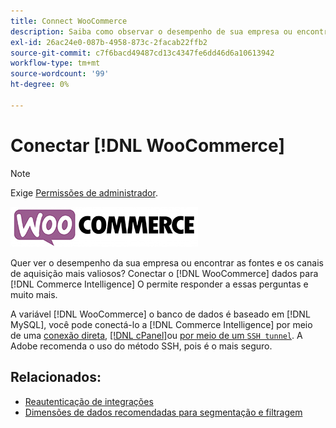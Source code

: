 ```yaml
---
title: Connect WooCommerce
description: Saiba como observar o desempenho de sua empresa ou encontrar as fontes e os canais de aquisição mais valiosos.
exl-id: 26ac24e0-087b-4958-873c-2facab22ffb2
source-git-commit: c7f6bacd49487cd13c4347fe6dd46d6a10613942
workflow-type: tm+mt
source-wordcount: '99'
ht-degree: 0%

---
```


# Conectar [!DNL WooCommerce]

>[!NOTE]
>
>Exige [Permissões de administrador](../../../administrator/user-management/user-management.md).

![](../../../assets/WooCommerce-Logo.jpg)

Quer ver o desempenho da sua empresa ou encontrar as fontes e os canais de aquisição mais valiosos? Conectar o [!DNL WooCommerce] dados para [!DNL Commerce Intelligence] O permite responder a essas perguntas e muito mais.

A variável [!DNL WooCommerce] o banco de dados é baseado em [!DNL MySQL], você pode conectá-lo a [!DNL Commerce Intelligence] por meio de uma [conexão direta](../integrations/mysql-via-a-direct-connection.md), [[!DNL cPanel]](../integrations/mysql-via-cpanel.md)ou [por meio de um `SSH tunnel`](../integrations/mysql-via-ssh-tunnel.md). A Adobe recomenda o uso do método SSH, pois é o mais seguro.

## Relacionados:

* [Reautenticação de integrações](https://experienceleague.adobe.com/docs/commerce-knowledge-base/kb/how-to/mbi-reauthenticating-integrations.html)
* [Dimensões de dados recomendadas para segmentação e filtragem](../../../best-practices/segment-filter.md)
